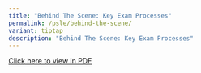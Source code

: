```yaml
---
title: "Behind The Scene: Key Exam Processes"
permalink: /psle/behind-the-scene/
variant: tiptap
description: "Behind The Scene: Key Exam Processes"
---
```

<p><a href="https://www.seab.gov.sg/docs/default-source/national-examinations/psle/pslemarkingprocess.pdf" rel="noopener noreferrer nofollow" target="_blank"><u>Click here to view in PDF</u></a>
</p>